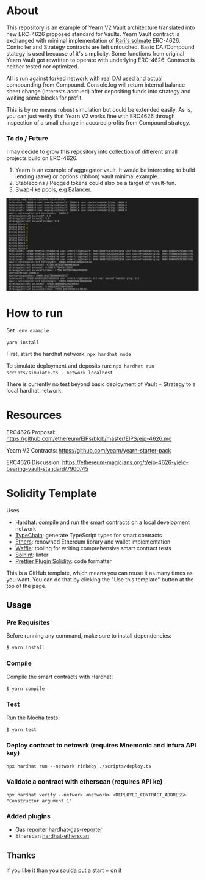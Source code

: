 # About

This repository is an example of Yearn V2 Vault architecture translated into new ERC-4626 proposed standard for Vaults. Yearn Vault contract is exchanged with minimal implementation of [Rari's solmate](https://github.com/Rari-Capital/solmate) ERC-4626. Controller and Strategy contracts are left untouched. Basic DAI/Compound stategy is used because of it's simplicity. Some functions from original Yearn Vault got rewritten to operate with underlying ERC-4626. Contract is neither tested nor optimized.

All is run against forked network with real DAI used and actual compounding from Compound. Console.log will return internal balance sheet change (interests accrued) after depositing funds into strategy and waiting some blocks for profit.


This is by no means robust simulation but could be extended easily. As is, you can just verify that Yearn V2 works fine with ERC4626 through inspection of a small change in accured profits from Compound strategy. 

### To do / Future

I may decide to grow this repository into collection of different small projects build on ERC-4626.

1. Yearn is an example of aggregator vault. It would be interesting to build lending (aave) or options (ribbon) vault minimal example.
2. Stablecoins / Pegged tokens could also be a target of vault-fun.
3. Swap-like pools, e.g Balancer.

![Vault Balanace Sheet Change](sim.png)

# How to run

Set `.env.example`

`yarn install`

First, start the hardhat network: `npx hardhat node`

To simulate deployment and deposits run: `npx hardhat run scripts/simulate.ts --network localhost`

There is currently no test beyond basic deployment of Vault + Strategy to a local hardhat network.

# Resources

ERC4626 Proposal: https://github.com/ethereum/EIPs/blob/master/EIPS/eip-4626.md

Yearn V2 Contracts: https://github.com/yearn/yearn-starter-pack

ERC4626 Discussion: https://ethereum-magicians.org/t/eip-4626-yield-bearing-vault-standard/7900/45

# Solidity Template

Uses

- [Hardhat](https://github.com/nomiclabs/hardhat): compile and run the smart contracts on a local development network
- [TypeChain](https://github.com/ethereum-ts/TypeChain): generate TypeScript types for smart contracts
- [Ethers](https://github.com/ethers-io/ethers.js/): renowned Ethereum library and wallet implementation
- [Waffle](https://github.com/EthWorks/Waffle): tooling for writing comprehensive smart contract tests
- [Solhint](https://github.com/protofire/solhint): linter
- [Prettier Plugin Solidity](https://github.com/prettier-solidity/prettier-plugin-solidity): code formatter

This is a GitHub template, which means you can reuse it as many times as you want. You can do that by clicking the "Use this
template" button at the top of the page.

## Usage

### Pre Requisites

Before running any command, make sure to install dependencies:

```sh
$ yarn install
```

### Compile

Compile the smart contracts with Hardhat:

```sh
$ yarn compile
```

### Test

Run the Mocha tests:

```sh
$ yarn test
```

### Deploy contract to netowrk (requires Mnemonic and infura API key)

```
npx hardhat run --network rinkeby ./scripts/deploy.ts
```

### Validate a contract with etherscan (requires API ke)

```
npx hardhat verify --network <network> <DEPLOYED_CONTRACT_ADDRESS> "Constructor argument 1"
```

### Added plugins

- Gas reporter [hardhat-gas-reporter](https://hardhat.org/plugins/hardhat-gas-reporter.html)
- Etherscan [hardhat-etherscan](https://hardhat.org/plugins/nomiclabs-hardhat-etherscan.html)

## Thanks

If you like it than you soulda put a start ⭐ on it 
